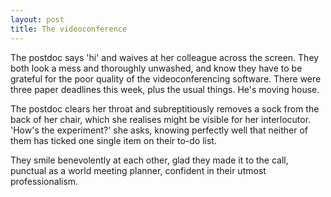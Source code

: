 ```yaml
---
layout: post
title: The videoconference
---
```


The postdoc says 'hi' and waives at her colleague across the screen. They both look a mess and thoroughly unwashed, and know they have to be grateful for the poor quality of the videoconferencing software. There were three paper deadlines this week, plus the usual things. He's moving house.

The postdoc clears her throat and subreptitiously removes a sock from the back of her chair, which she realises might be visible for her interlocutor. 'How's the experiment?' she asks, knowing perfectly well that neither of them has ticked one single item on their to-do list.

They smile benevolently at each other, glad they made it to the call, punctual as a world meeting planner, confident in their utmost professionalism.
